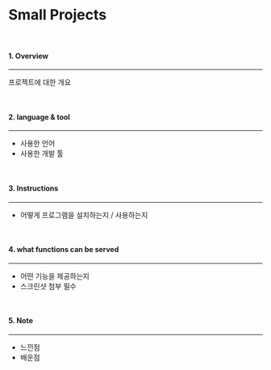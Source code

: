 # Small Projects

<br>

#### 1. Overview
---


프로젝트에 대한 개요

<br>


#### 2. language & tool 
---

- 사용한 언어
- 사용한 개발 툴

<br>


#### 3. Instructions
---

- 어떻게 프로그램을 설치하는지 / 사용하는지

<br>


#### 4. what functions can be served
---

- 어떤 기능을 제공하는지
- 스크린샷 첨부 필수

<br>

#### 5. Note
---

- 느낀점
- 배운점

